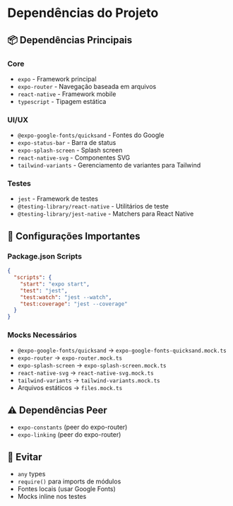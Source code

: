 # Dependências do Projeto

## 📦 Dependências Principais

### Core
- `expo` - Framework principal
- `expo-router` - Navegação baseada em arquivos
- `react-native` - Framework mobile
- `typescript` - Tipagem estática

### UI/UX
- `@expo-google-fonts/quicksand` - Fontes do Google
- `expo-status-bar` - Barra de status
- `expo-splash-screen` - Splash screen
- `react-native-svg` - Componentes SVG
- `tailwind-variants` - Gerenciamento de variantes para Tailwind

### Testes
- `jest` - Framework de testes
- `@testing-library/react-native` - Utilitários de teste
- `@testing-library/jest-native` - Matchers para React Native

## 🔧 Configurações Importantes

### Package.json Scripts
```json
{
  "scripts": {
    "start": "expo start",
    "test": "jest",
    "test:watch": "jest --watch",
    "test:coverage": "jest --coverage"
  }
}
```

### Mocks Necessários
- `@expo-google-fonts/quicksand` → `expo-google-fonts-quicksand.mock.ts`
- `expo-router` → `expo-router.mock.ts`
- `expo-splash-screen` → `expo-splash-screen.mock.ts`
- `react-native-svg` → `react-native-svg.mock.ts`
- `tailwind-variants` → `tailwind-variants.mock.ts`
- Arquivos estáticos → `files.mock.ts`

## ⚠️ Dependências Peer
- `expo-constants` (peer do expo-router)
- `expo-linking` (peer do expo-router)

## 🚫 Evitar
- `any` types
- `require()` para imports de módulos
- Fontes locais (usar Google Fonts)
- Mocks inline nos testes 